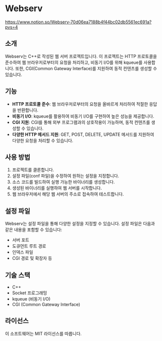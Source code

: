 
# Webserv
https://www.notion.so/Webserv-70d06ea7188b4f44bc02db5561ec691a?pvs=4


## 소개

Webserv는 C++로 작성된 웹 서버 프로젝트입니다. 이 프로젝트는 HTTP 프로토콜을 준수하여 웹 브라우저로부터의 요청을 처리하고, 비동기 I/O를 위해 kqueue를 사용합니다. 또한, CGI(Common Gateway Interface)를 지원하여 동적 컨텐츠를 생성할 수 있습니다.

## 기능

- **HTTP 프로토콜 준수**: 웹 브라우저로부터의 요청을 올바르게 처리하여 적절한 응답을 반환합니다.
- **비동기 I/O**: kqueue를 활용하여 비동기 I/O를 구현하여 높은 성능을 제공합니다.
- **CGI 지원**: CGI를 통해 외부 프로그램과의 상호작용이 가능하며, 동적 컨텐츠를 생성할 수 있습니다.
- **다양한 HTTP 메서드 지원**: GET, POST, DELETE, UPDATE 메서드를 지원하여 다양한 요청을 처리할 수 있습니다.

## 사용 방법

1. 프로젝트를 클론합니다.
2. 설정 파일(conf 파일)을 수정하여 원하는 설정을 지정합니다.
3. 소스 코드를 빌드하여 실행 가능한 바이너리를 생성합니다.
4. 생성된 바이너리를 실행하여 웹 서버를 시작합니다.
5. 웹 브라우저에서 해당 웹 서버의 주소로 접속하여 테스트합니다.

## 설정 파일

Webserv는 설정 파일을 통해 다양한 설정을 지정할 수 있습니다. 설정 파일은 다음과 같은 내용을 포함할 수 있습니다:

- 서버 포트
- 도큐먼트 루트 경로
- 인덱스 파일
- CGI 경로 및 확장자 등


## 기술 스택
- C++
- Socket 프로그래밍
- kqueue (비동기 I/O)
- CGI (Common Gateway Interface)

## 라이선스
이 소프트웨어는 MIT 라이선스를 따릅니다.

